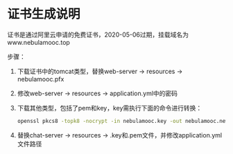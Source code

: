 # 证书生成说明

证书是通过阿里云申请的免费证书，2020-05-06过期，挂载域名为www.nebulamooc.top

步骤：

1. 下载证书中的tomcat类型，替换web-server -> resources -> nebulamooc.pfx

2. 修改web-server -> resources -> application.yml中的密码

3. 下载其他类型，包括了pem和key，key需执行下面的命令进行转换：

   ```sh
   openssl pkcs8 -topk8 -nocrypt -in nebulamooc.key -out nebulamooc.new.key
   ```

4. 替换chat-server -> resources -> .key和.pem文件，并修改application.yml文件路径